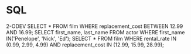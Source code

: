# SQL
2-ODEV
SELECT * FROM film WHERE replacement_cost BETWEEN 12.99 AND 16.99;
SELECT first_name, last_name FROM actor WHERE first_name IN('Penelope', 'Nick', 'Ed');
SELECT * FROM film WHERE rental_rate IN (0.99, 2.99, 4.99) AND replacement_cost IN (12.99, 15.99, 28.99);

